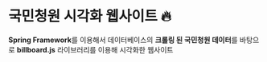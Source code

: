 # 국민청원 시각화 웹사이트 🔥

**Spring Framework**를 이용해서 데이터베이스의 **크롤링 된 국민청원 데이터**를 바탕으로 **billboard.js** 라이브러리를 이용해 시각화한 웹사이트

